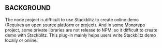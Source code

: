 ## BACKGROUND

The node project is difficult to use Stackblitz to create online demo (Requires an open source platform or project). And in some Monorepo project, some private libraries are not release to NPM, so it difficult to create demo with Stackblitz. This plug-in mainly helps users write Stackblitz demo locally or online.
